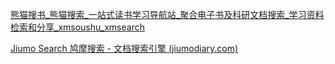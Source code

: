 [熊猫搜书_熊猫搜索_一站式读书学习导航站_聚合电子书及科研文档搜索_学习资料检索和分享_xmsoushu_xmsearch](https://xmsoushu.com/#/)

[Jiumo Search 鸠摩搜索 - 文档搜索引擎 (jiumodiary.com)](https://www.jiumodiary.com/)